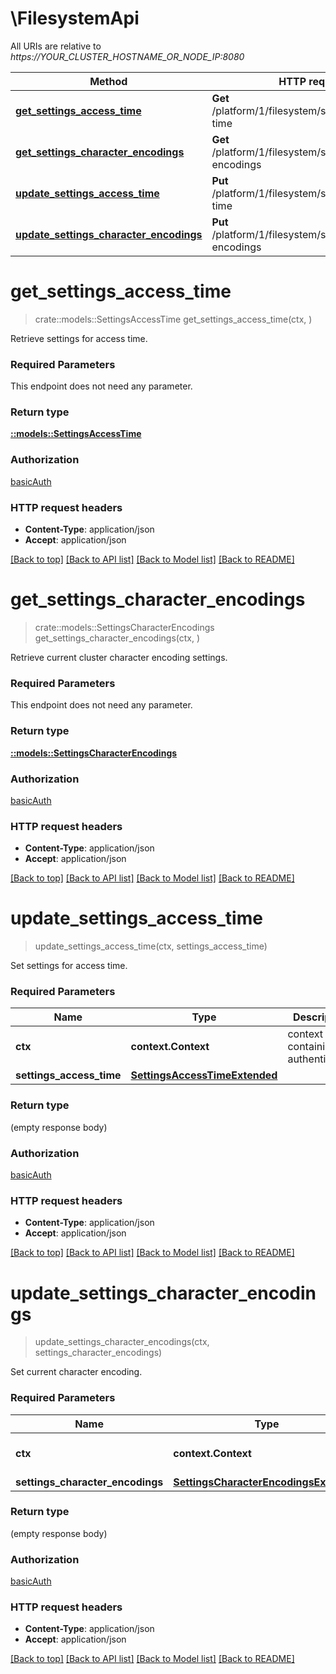 # \FilesystemApi

All URIs are relative to *https://YOUR_CLUSTER_HOSTNAME_OR_NODE_IP:8080*

Method | HTTP request | Description
------------- | ------------- | -------------
[**get_settings_access_time**](FilesystemApi.md#get_settings_access_time) | **Get** /platform/1/filesystem/settings/access-time | 
[**get_settings_character_encodings**](FilesystemApi.md#get_settings_character_encodings) | **Get** /platform/1/filesystem/settings/character-encodings | 
[**update_settings_access_time**](FilesystemApi.md#update_settings_access_time) | **Put** /platform/1/filesystem/settings/access-time | 
[**update_settings_character_encodings**](FilesystemApi.md#update_settings_character_encodings) | **Put** /platform/1/filesystem/settings/character-encodings | 


# **get_settings_access_time**
>crate::models::SettingsAccessTime get_settings_access_time(ctx, )


Retrieve settings for access time.

### Required Parameters
This endpoint does not need any parameter.

### Return type

[**::models::SettingsAccessTime**](SettingsAccessTime.md)

### Authorization

[basicAuth](../README.md#basicAuth)

### HTTP request headers

 - **Content-Type**: application/json
 - **Accept**: application/json

[[Back to top]](#) [[Back to API list]](../README.md#documentation-for-api-endpoints) [[Back to Model list]](../README.md#documentation-for-models) [[Back to README]](../README.md)

# **get_settings_character_encodings**
>crate::models::SettingsCharacterEncodings get_settings_character_encodings(ctx, )


Retrieve current cluster character encoding settings.

### Required Parameters
This endpoint does not need any parameter.

### Return type

[**::models::SettingsCharacterEncodings**](SettingsCharacterEncodings.md)

### Authorization

[basicAuth](../README.md#basicAuth)

### HTTP request headers

 - **Content-Type**: application/json
 - **Accept**: application/json

[[Back to top]](#) [[Back to API list]](../README.md#documentation-for-api-endpoints) [[Back to Model list]](../README.md#documentation-for-models) [[Back to README]](../README.md)

# **update_settings_access_time**
> update_settings_access_time(ctx, settings_access_time)


Set settings for access time.

### Required Parameters

Name | Type | Description  | Notes
------------- | ------------- | ------------- | -------------
 **ctx** | **context.Context** | context containing the authentication | nil if no authentication
  **settings_access_time** | [**SettingsAccessTimeExtended**](SettingsAccessTimeExtended.md)|  | 

### Return type

 (empty response body)

### Authorization

[basicAuth](../README.md#basicAuth)

### HTTP request headers

 - **Content-Type**: application/json
 - **Accept**: application/json

[[Back to top]](#) [[Back to API list]](../README.md#documentation-for-api-endpoints) [[Back to Model list]](../README.md#documentation-for-models) [[Back to README]](../README.md)

# **update_settings_character_encodings**
> update_settings_character_encodings(ctx, settings_character_encodings)


Set current character encoding.

### Required Parameters

Name | Type | Description  | Notes
------------- | ------------- | ------------- | -------------
 **ctx** | **context.Context** | context containing the authentication | nil if no authentication
  **settings_character_encodings** | [**SettingsCharacterEncodingsExtended**](SettingsCharacterEncodingsExtended.md)|  | 

### Return type

 (empty response body)

### Authorization

[basicAuth](../README.md#basicAuth)

### HTTP request headers

 - **Content-Type**: application/json
 - **Accept**: application/json

[[Back to top]](#) [[Back to API list]](../README.md#documentation-for-api-endpoints) [[Back to Model list]](../README.md#documentation-for-models) [[Back to README]](../README.md)


